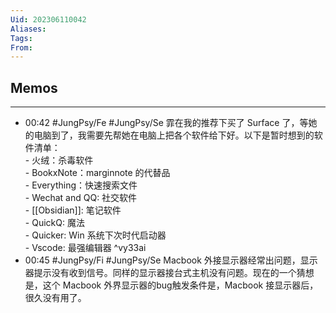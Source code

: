 ```yaml
---
Uid: 202306110042
Aliases: 
Tags: 
From: 
---
```


## Memos
---

- 00:42 #JungPsy/Fe #JungPsy/Se 霏在我的推荐下买了 Surface 了，等她的电脑到了，我需要先帮她在电脑上把各个软件给下好。以下是暂时想到的软件清单：<br>- 火绒：杀毒软件<br>- BookxNote：marginnote  的代替品<br>- Everything：快速搜索文件<br>- Wechat and QQ: 社交软件<br>- [[Obsidian]]: 笔记软件<br>- QuickQ: 魔法<br>- Quicker: Win 系统下次时代启动器<br>- Vscode: 最强编辑器 ^vy33ai
- 00:45 #JungPsy/Fi #JungPsy/Se Macbook 外接显示器经常出问题，显示器提示没有收到信号。同样的显示器接台式主机没有问题。现在的一个猜想是，这个 Macbook 外界显示器的bug触发条件是，Macbook 接显示器后，很久没有用了。